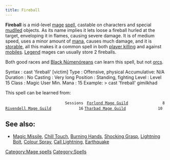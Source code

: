 ```yaml
---
title: Fireball
---
```


**Fireball** is a mid-level [mage](mage "wikilink")
[spell](spell "wikilink"), castable on characters and special
[mudlled](mudlle "wikilink") objects. As its name implies it lets loose
a fireball hurled at the target, enveloping it in flames, causing severe
damage. It is of medium speed, uses a minor amount of
[mana](mana "wikilink"), causes much damage, and it is
[storable](store "wikilink"), all this makes it a common spell in both
[player killing](player_killing "wikilink") and against
[mobiles](mobile "wikilink"). [Legend](Legend "wikilink") mages can
usually store 2 fireballs.

Both good races and [Black Númenóreans](Black_Númenórean "wikilink") can
learn this spell, but not [orcs](orc "wikilink").

Syntax : cast 'fireball' \[victim\] Type : Offensive, physical
Accumulative: N/A Duration : No Casting : Very long Position : Standing,
fighting Level : Level 15 Class : Magic User Min. Mana : 15 Example: \>
cast 'fireball' gimilkhad

This spell can be learned from:

`                          Sessions `
[`Forlond Mage Guild`](Forlond_Mage_Guild "wikilink")`               8`
[`Rivendell Mage Guild`](Rivendell_Mage_Guild "wikilink")`            16`
[`Tharbad Mage Guild`](Tharbad_Mage_Guild "wikilink")`              10`

## See also:

- [Magic Missile](Magic_Missile "wikilink"), [Chill
  Touch](Chill_Touch "wikilink"), [Burning
  Hands](Burning_Hands "wikilink"), [Shocking
  Grasp](Shocking_Grasp "wikilink"), [Lightning
  Bolt](Lightning_Bolt "wikilink"), [Colour
  Spray](Colour_Spray "wikilink"), [Call
  Lightning](Call_Lightning "wikilink"),
  [Earthquake](Earthquake "wikilink")

[Category:Mage spells](Category:Mage_spells "wikilink")
[Category:Spells](Category:Spells "wikilink")